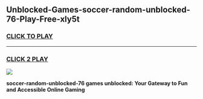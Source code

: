 
## Unblocked-Games-soccer-random-unblocked-76-Play-Free-xly5t
<h3>
<a href="https://premium76.site?title=soccer-random-unblocked-76&ref=18A">CLICK TO PLAY</a></h3>
<hr>

<h3>
<a href="https://premium76.site?title=soccer-random-unblocked-76&ref=18A">CLICK 2 PLAY</a>
  
</h3>

<a href="https://premium76.site?title=soccer-random-unblocked-76&ref=18A"><img src="https://clearcache.store/games.png"></a>


**soccer-random-unblocked-76 games unblocked: Your Gateway to Fun and Accessible Online Gaming**
